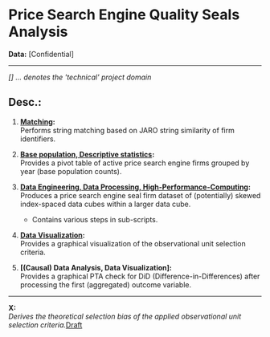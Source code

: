 # Price Search Engine Quality Seals Analysis
**Data:** [Confidential]

---

*[] ... denotes the 'technical' project domain*

## Desc.:

01. **[Matching](01_seal_firm_identifier_string_matching/README.md):**  
    Performs string matching based on JARO string similarity of firm identifiers.

02. **[Base population, Descriptive statistics](02_active_filtered_firms_base_population_pivot_tabular/README.md):**  
    Provides a pivot table of active price search engine firms grouped by year (base population counts).

03. **[Data Engineering, Data Processing, High-Performance-Computing](03_seal_firm_ijt_indexspaced_cubes_in_cube_data_set/README.md):**  
    Produces a price search engine seal firm dataset of (potentially) skewed index-spaced data cubes within a larger data cube.  
    - Contains various steps in sub-scripts.

04. **[Data Visualization](04_indexspace_visualization_slice_n_dice_with_R/README.md):**  
    Provides a graphical visualization of the observational unit selection criteria.

05. **[(Causal) Data Analysis, Data Visualization]:**  
    Provides a graphical PTA check for DiD (Difference-in-Differences) after processing the first (aggregated) outcome variable.

---

**X:**  
*Derives the theoretical selection bias of the applied observational unit selection criteria.*[Draft](https://felixreichel.com/gz/bias_decomp_draft_ansatz.pdf)

